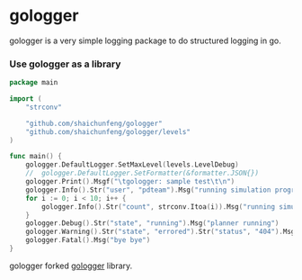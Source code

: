 # gologger

gologger is a very simple logging package to do structured logging in go. 

### Use gologger as a library

```go
package main

import (
	"strconv"

	"github.com/shaichunfeng/gologger"
	"github.com/shaichunfeng/gologger/levels"
)

func main() {
	gologger.DefaultLogger.SetMaxLevel(levels.LevelDebug)
	//	gologger.DefaultLogger.SetFormatter(&formatter.JSON{})
	gologger.Print().Msgf("\tgologger: sample test\t\n")
	gologger.Info().Str("user", "pdteam").Msg("running simulation program")
	for i := 0; i < 10; i++ {
		gologger.Info().Str("count", strconv.Itoa(i)).Msg("running simulation step...")
	}
	gologger.Debug().Str("state", "running").Msg("planner running")
	gologger.Warning().Str("state", "errored").Str("status", "404").Msg("could not run")
	gologger.Fatal().Msg("bye bye")
}
```

gologger forked [gologger](https://github.com/shaichunfeng/gologger) library.
